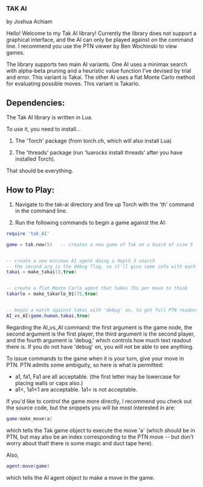 ### TAK AI

by Joshua Achiam

Hello! Welcome to my Tak AI library! Currently the library does not support a graphical interface, and the AI can only be played against on the command line. I recommend you use the PTN viewer by Ben Wochinski to view games. 

The library supports two main AI variants. One AI uses a minimax search with alpha-beta pruning and a heuristic value function I've devised by trial and error. This variant is Takai. The other AI uses a flat Monte Carlo method for evaluating possible moves. This variant is Takarlo.


## Dependencies:

The Tak AI library is written in Lua. 

To use it, you need to install...

1. The 'Torch' package (from torch.ch, which will also install Lua)

2. The 'threads' package (run 'luarocks install threads' after you have installed Torch).

That should be everything.


## How to Play:

1. Navigate to the tak-ai directory and fire up Torch with the 'th' command in the command line.

2. Run the following commands to begin a game against the AI:

```lua
require 'tak_AI'

game = tak.new(5)	-- creates a new game of Tak on a board of size 5


-- create a new minimax AI agent doing a depth 3 search
-- the second arg is the debug flag, so it'll give some info with each move
takai = make_takai(3,true)


-- create a flat Monte Carlo agent that takes 75s per move to think
takarlo = make_takarlo_01(75,true)	


-- begin a match against takai with 'debug' on, to get full PTN readouts of game as you go
AI_vs_AI(game,human,takai,true)	

```


Regarding the AI_vs_AI command: the first argument is the game node, the second argument is the first player, the third argument is the second player, and the fourth argument is 'debug,' which controls how much text readout there is. If you do not have 'debug' on, you will not be able to see anything. 

To issue commands to the game when it is your turn, give your move in PTN. PTN admits some ambiguity, so here is what is permitted:
+ a1, fa1, Fa1 are all acceptable. (the first letter may be lowercase for placing walls or caps also.)
+ a1<, 1a1<1 are acceptable. 1a1< is not acceptable.

If you'd like to control the game more directly, I recommend you check out the source code, but the snippets you will be most interested in are:

```lua
game:make_move(a)
```

which tells the Tak game object to execute the move 'a' (which should be in PTN, but may also be an index corresponding to the PTN move -- but don't worry about that! there is some magic and duct tape here). 

Also,

```lua
agent:move(game)
```

which tells the AI agent object to make a move in the game. 

